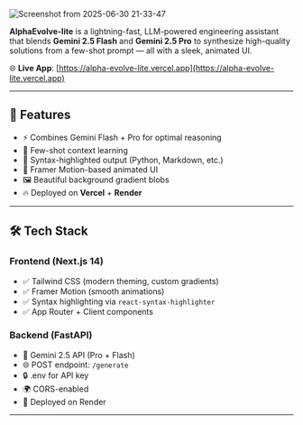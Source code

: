 ![Screenshot from 2025-06-30 21-33-47](https://github.com/user-attachments/assets/32b21413-a6b6-44e5-a509-29bc509f23c4)

**AlphaEvolve-lite** is a lightning-fast, LLM-powered engineering assistant that blends **Gemini 2.5 Flash** and **Gemini 2.5 Pro** to synthesize high-quality solutions from a few-shot prompt — all with a sleek, animated UI.

🌐 **Live App**: [https://alpha-evolve-lite.vercel.app](https://alpha-evolve-lite.vercel.app)

---

## 🧠 Features

- ⚡ Combines Gemini Flash + Pro for optimal reasoning
- 🧠 Few-shot context learning
- 🎯 Syntax-highlighted output (Python, Markdown, etc.)
- 🎨 Framer Motion-based animated UI
- 🖼 Beautiful background gradient blobs
- 🔥 Deployed on **Vercel** + **Render**

---

## 🛠 Tech Stack

### Frontend (Next.js 14)

- ✅ Tailwind CSS (modern theming, custom gradients)
- ✅ Framer Motion (smooth animations)
- ✅ Syntax highlighting via `react-syntax-highlighter`
- ✅ App Router + Client components

### Backend (FastAPI)

- 🧠 Gemini 2.5 API (Pro + Flash)
- 🌐 POST endpoint: `/generate`
- 🔒 .env for API key
- 🌍 CORS-enabled
- 🚀 Deployed on Render

---
